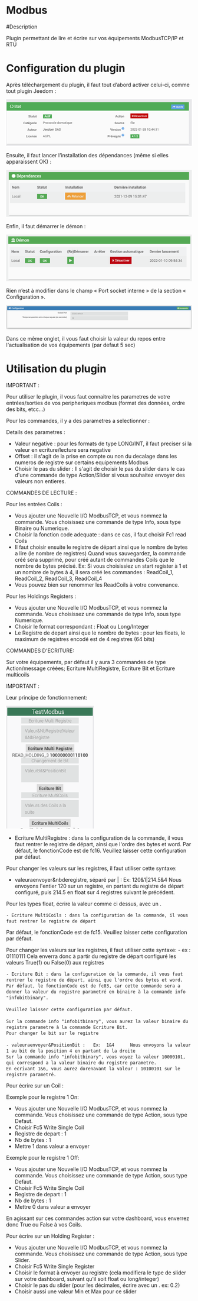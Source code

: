 # Modbus

#Description

Plugin permettant de lire et écrire sur vos équipements ModbusTCP/IP et RTU



# Configuration du plugin

Après téléchargement du plugin, il faut tout d’abord activer celui-ci, comme tout plugin Jeedom :

![config](./images/ModbusActiv.png)

Ensuite, il faut lancer l’installation des dépendances (même si elles apparaissent OK) :

![dependances](./images/ModbusDep.png)

Enfin, il faut démarrer le démon :

![demon](./images/ModbusDemon.png)

Rien n’est à modifier dans le champ « Port socket interne » de la section « Configuration ».

![socket](./images/ModbusConfig.png)

Dans ce même onglet, il vous faut choisir la valeur du repos entre l'actualisation de vos équipements (par defaut 5 sec)




# Utilisation du plugin


IMPORTANT :

Pour utiliser le plugin, il vous faut connaitre les parametres de votre entrées/sorties de vos peripheriques modbus (format des données, ordre des bits, etcc...)

Pour les commandes, il y a des parametres a selectionner :

Details des parametres :
- Valeur negative : pour les formats de type LONG/INT, il faut preciser si la valeur en ecriture/lecture sera negative
- Offset : il s'agit de la prise en compte ou non du decalage dans les numeros de registre sur certains equipements Modbus
- Choisir le pas du slider : Il s'agit de choisir le pas du slider dans le cas d'une commande de type Action/Slider si vous souhaitez envoyer des valeurs non entieres.




COMMANDES DE LECTURE :

Pour les entrées Coils :  
  - Vous ajouter une Nouvelle I/O ModbusTCP, et vous nommez la commande. Vous choisissez une commande de type Info, sous type Binaire ou Numerique.
  - Choisir la fonction code adequate : dans ce cas, il faut choisir Fc1 read Coils
  - Il faut choisir ensuite le registre de départ ainsi que le nombre de bytes a lire (le nombre de registres)
  Quand vous sauvegardez, la commande créé sera supprimé, pour créé autant de commandes Coils que le nombre de bytes précisé.
  Ex: Si vous choisissiez un start register à 1 et un nombre de bytes à 4, il sera créé les commandes : ReadCoil_1, ReadCoil_2, ReadCoil_3, ReadCoil_4
  - Vous pouvez bien sur renommer les ReadCoils à votre convenance.



  Pour les Holdings Registers :
  - Vous ajouter une Nouvelle I/O ModbusTCP, et vous nommez la commande. Vous choisissez une commande de type Info, sous type Numerique.
  - Choisir le format correspondant : Float ou Long/Integer
  - Le Registre de depart ainsi que le nombre de bytes : pour les floats, le maximum de registres encodé est de 4 registres (64 bits)



COMMANDES D'ECRITURE:

 Sur votre équipements, par défaut il y aura 3 commandes de type Action/message créées; Ecriture MultiRegistre, Ecriture Bit et Ecriture multicoils


IMPORTANT :


 Leur principe de fonctionnement:



![cmdEcritures](./images/modbusCmdsEcritures.png)




  - Ecriture MultiRegistre : dans la configuration de la commande, il vous faut rentrer le registre de départ, ainsi que l'ordre des bytes et word.
  Par défaut, le fonctionCode est de fc16. Veuillez laisser cette configuration par défaut.

  Pour changer les valeurs sur les registres, il faut utiliser cette syntaxe:
  - valeuraenvoyer&nbderegistre, séparé par | :   Ex:  120&1|214.5&4      Nous envoyons l'entier 120 sur un registre, en partant du registre de départ configuré,
  puis 214.5 en float sur 4 registres suivant le précédent.

  Pour les types float, écrire la valeur comme ci dessus, avec un .



    - Ecriture MultiCoils : dans la configuration de la commande, il vous faut rentrer le registre de départ
   Par défaut, le fonctionCode est de fc15. Veuillez laisser cette configuration par défaut.

   Pour changer les valeurs sur les registres, il faut utiliser cette syntaxe:
    -  ex : 01110111    Cela enverra donc à partir du registre de départ configuré les valeurs True(1) ou False(0) aux registres




    - Ecriture Bit : dans la configuration de la commande, il vous faut rentrer le registre de départ, ainsi que l'ordre des bytes et word.
    Par défaut, le fonctionCode est de fc03, car cette commande sera a donner la valeur du registre parametré en binaire à la commande info "infobitbinary".

    Veuillez laisser cette configuration par défaut.

    Sur la commande info "infobitbinary", vous aurez la valeur binaire du registre parametre à la commande Ecriture Bit.
    Pour changer le bit sur le registre

    - valeuraenvoyer&PositionBit :   Ex:  1&4      Nous envoyons la valeur 1 au bit de la position 4 en partant de la droite
    Sur la commande info "infobitbinary", vous voyez la valeur 10000101, qui correspond a la valeur binaire du registre parametre.
    En ecrivant 1&6, vous aurez dorenavant la valeur : 10100101 sur le registre parametré.








Pour écrire sur un Coil :

  Exemple pour le registre 1 On:
  - Vous ajouter une Nouvelle I/O ModbusTCP, et vous nommez la commande. Vous choisissez une commande de type Action, sous type Defaut.
  - Choisir Fc5 Write Single Coil
  - Registre de depart : 1
  - Nb de bytes : 1
  - Mettre 1 dans valeur a envoyer

  Exemple pour le registre 1 Off:
  - Vous ajouter une Nouvelle I/O ModbusTCP, et vous nommez la commande. Vous choisissez une commande de type Action, sous type Defaut.
  - Choisir Fc5 Write Single Coil
  - Registre de depart : 1
  - Nb de bytes : 1
  - Mettre 0 dans valeur a envoyer


En agissant sur ces commandes action sur votre dashboard, vous enverrez donc True ou False à vos Coils.




Pour écrire sur un Holding Register :

 - Vous ajouter une Nouvelle I/O ModbusTCP, et vous nommez la commande. Vous choisissez une commande de type Action, sous type Slider.
 - Choisir Fc5 Write Single Register
 - Choisir le format à envoyer au registre (cela modifiera le type de slider sur votre dashboard, suivant qu'il soit float ou long/integer)
 - Choisir le pas du slider (pour les décimales, écrire avec un .   ex: 0.2)
 - Choisir aussi une valeur Min et Max pour ce slider
